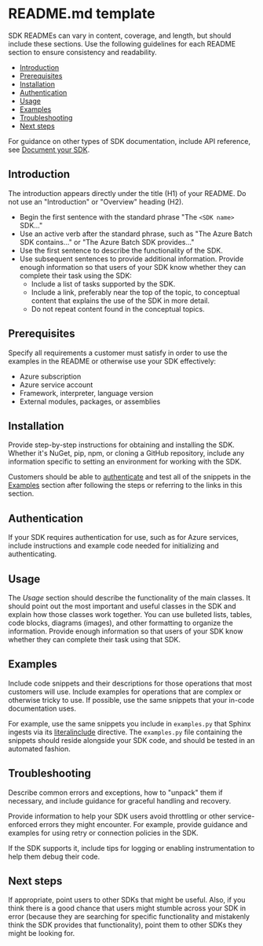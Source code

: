 # README.md template

SDK READMEs can vary in content, coverage, and length, but should include these sections. Use the following guidelines for each README section to ensure consistency and readability.

* [Introduction](#introduction)
* [Prerequisites](#prerequisites)
* [Installation](#installation)
* [Authentication](#authentication)
* [Usage](#usage)
* [Examples](#examples)
* [Troubleshooting](#troubleshooting)
* [Next steps](#next-steps)

For guidance on other types of SDK documentation, include API reference, see [Document your SDK](doc_guidance.md).

## Introduction

The introduction appears directly under the title (H1) of your README. Do not use an "Introduction" or "Overview" heading (H2).

* Begin the first sentence with the standard phrase "The `<SDK name>` SDK..."
* Use an active verb after the standard phrase, such as "The Azure Batch SDK contains..." or "The Azure Batch SDK provides..."
* Use the first sentence to describe the functionality of the SDK.
* Use subsequent sentences to provide additional information. Provide enough information so that users of your SDK know whether they can complete their task using the SDK:
  * Include a list of tasks supported by the SDK.
  * Include a link, preferably near the top of the topic, to conceptual content that explains the use of the SDK in more detail.
  * Do not repeat content found in the conceptual topics.

## Prerequisites

Specify all requirements a customer must satisfy in order to use the examples in the README or otherwise use your SDK effectively:

* Azure subscription
* Azure service account
* Framework, interpreter, language version
* External modules, packages, or assemblies

## Installation

Provide step-by-step instructions for obtaining and installing the SDK. Whether it's NuGet, pip, npm, or cloning a GitHub repository, include any information specific to setting an environment for working with the SDK.

Customers should be able to [authenticate](#authentication) and test all of the snippets in the [Examples](#examples) section after following the steps or referring to the links in this section.

## Authentication

If your SDK requires authentication for use, such as for Azure services, include instructions and example code needed for initializing and authenticating.

## Usage

The *Usage* section should describe the functionality of the main classes. It should point out the most important and useful classes in the SDK and explain how those classes work together. You can use bulleted lists, tables, code blocks, diagrams (images), and other formatting to organize the information. Provide enough information so that users of your SDK know whether they can complete their task using that SDK.

## Examples

Include code snippets and their descriptions for those operations that most customers will use. Include examples for operations that are complex or otherwise tricky to use. If possible, use the same snippets that your in-code documentation uses.

For example, use the same snippets you include in `examples.py` that Sphinx ingests via its [literalinclude](https://www.sphinx-doc.org/en/1.5/markup/code.html?highlight=code%20examples#includes) directive. The `examples.py` file containing the snippets should reside alongside your SDK code, and should be tested in an automated fashion.

## Troubleshooting

Describe common errors and exceptions, how to "unpack" them if necessary, and include guidance for graceful handling and recovery.

Provide information to help your SDK users avoid throttling or other service-enforced errors they might encounter. For example, provide guidance and examples for using retry or connection policies in the SDK.

If the SDK supports it, include tips for logging or enabling instrumentation to help them debug their code.

## Next steps

If appropriate, point users to other SDKs that might be useful. Also, if you think there is a good chance that users might stumble across your SDK in error (because they are searching for specific functionality and mistakenly think the SDK provides that functionality), point them to other SDKs they might be looking for.
